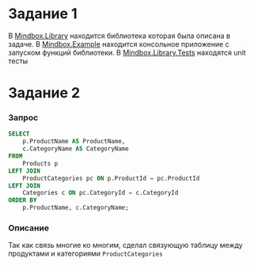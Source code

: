 # Задание 1
В [Mindbox.Library](Mindbox.Library/) находится библиотека которая была описана в задаче. В [Mindbox.Example](Mindbox.Example/) находится консольное приложение с запуском функций библиотеки. В [Mindbox.Library.Tests](Mindbox.Library.Tests/) находятся unit тесты
# Задание 2
### Запрос
```sql
SELECT 
    p.ProductName AS ProductName,
    c.CategoryName AS CategoryName
FROM 
    Products p
LEFT JOIN 
    ProductCategories pc ON p.ProductId = pc.ProductId
LEFT JOIN 
    Categories c ON pc.CategoryId = c.CategoryId
ORDER BY 
    p.ProductName, c.CategoryName;
```
### Описание
Так как связь многие ко многим, сделал связующую таблицу между продуктами и категориями `ProductCategories`
